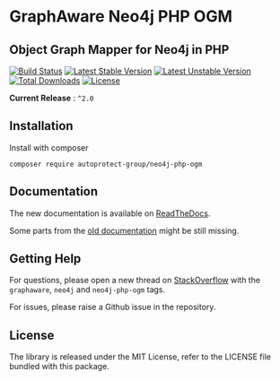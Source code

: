 # GraphAware Neo4j PHP OGM

## Object Graph Mapper for Neo4j in PHP

[![Build Status](https://travis-ci.org/autoprotect-group/neo4j-php-ogm.svg?branch=master)](https://travis-ci.org/autoprotect-group/neo4j-php-ogm)
[![Latest Stable Version](https://poser.pugx.org/autoprotect-group/neo4j-php-ogm/v/stable.svg)](https://packagist.org/packages/autoprotect-group/neo4j-php-ogm)
[![Latest Unstable Version](https://poser.pugx.org/autoprotect-group/neo4j-php-ogm/v/unstable)](https://packagist.org/packages/autoprotect-group/neo4j-php-ogm)
[![Total Downloads](https://poser.pugx.org/autoprotect-group/neo4j-php-ogm/downloads)](https://packagist.org/packages/autoprotect-group/neo4j-php-ogm)
[![License](https://poser.pugx.org/autoprotect-group/neo4j-php-ogm/license)](https://packagist.org/packages/autoprotect-group/neo4j-php-ogm)

**Current Release** : `^2.0`

## Installation

Install with composer

```cli
composer require autoprotect-group/neo4j-php-ogm
```

## Documentation

The new documentation is available on [ReadTheDocs](http://neo4j-php-ogm.readthedocs.io/en/latest/).

Some parts from the [old documentation](docs/reference/01-intro.md) might be still missing.

## Getting Help

For questions, please open a new thread on [StackOverflow](https://stackoverflow.com) with the `graphaware`, `neo4j` and `neo4j-php-ogm` tags.

For issues, please raise a Github issue in the repository.

## License

The library is released under the MIT License, refer to the LICENSE file bundled with this package.
